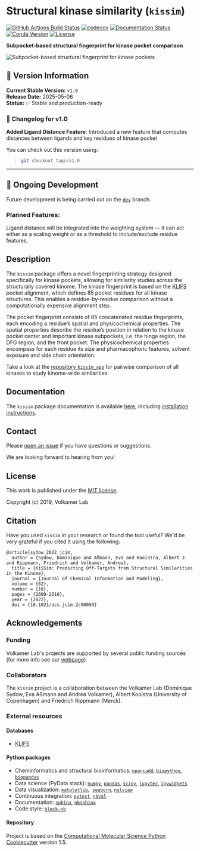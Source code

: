 Structural kinase similarity (`kissim`)
==============================

[//]: # (Badges)
[![GitHub Actions Build Status](https://github.com/volkamerlab/kissim/workflows/CI/badge.svg)](https://github.com/volkamerlab/kissim/actions?query=workflow%3ACI)
[![codecov](https://codecov.io/gh/volkamerlab/kissim/branch/main/graph/badge.svg)](https://codecov.io/gh/volkamerlab/kissim)
[![Documentation Status](https://readthedocs.org/projects/kissim/badge/?version=latest)](https://kissim.readthedocs.io/en/latest/?badge=latest)
[![Conda Version](https://img.shields.io/conda/vn/conda-forge/kissim.svg)](https://anaconda.org/conda-forge/kissim)
[![License](https://img.shields.io/badge/License-MIT-blue.svg)](https://opensource.org/licenses/MIT)

**Subpocket-based structural fingerprint for kinase pocket comparison** 

![Subpocket-based structural fingerprint for kinase pockets](docs/_static/kissim_toc.png)

## 📌 Version Information

**Current Stable Version:** `v1.0`  
**Release Date:** 2025-05-06  
**Status:** ✅ Stable and production-ready

### 🔄 Changelog for v1.0
**Added Ligand Distance Feature**:  Introduced a new feature that computes distances between ligands and key residues of kinase pocket

You can check out this version using:
> ```bash
> git checkout tags/v1.0
> ```

---

## 🚧 Ongoing Development

Future development is being carried out on the [`dev`](https://github.com/yanz-24/kissim-ligand-aware/tree/dev) branch.

### Planned Features:

  Ligand distance will be integrated into the weighting system — it can act either as a scaling weight or as a threshold to include/exclude residue features.



## Description

The `kissim` package offers a novel fingerprinting strategy designed specifically for kinase pockets, 
allowing for similarity studies across the structurally covered kinome. 
The kinase fingerprint is based on the [KLIFS](klifs.net/) pocket alignment, 
which defines 85 pocket residues for all kinase structures. 
This enables a residue-by-residue comparison without a computationally expensive alignment step. 

The pocket fingerprint consists of 85 concatenated residue fingerprints, 
each encoding a residue’s spatial and physicochemical properties. 
The spatial properties describe the residue’s position in relation to the kinase pocket center and 
important kinase subpockets, i.e. the hinge region, the DFG region, and the front pocket. 
The physicochemical properties encompass for each residue its size and pharmacophoric features, solvent exposure and side chain orientation.

Take a look at the [repository `kissim_app`](https://github.com/volkamerlab/kissim_app) for pairwise comparison of all kinases to study kinome-wide similarities.

## Documentation

The `kissim` package documentation is available [here](https://kissim.readthedocs.io/), including [installation instructions](https://kissim.readthedocs.io/en/latest/installing.html).

## Contact

Please [open an issue](https://github.com/volkamerlab/kissim/issues) if you have questions or suggestions.

We are looking forward to hearing from you!

## License

This work is published under the [MIT license](https://github.com/volkamerlab/kissim/blob/master/LICENSE).

Copyright (c) 2019, Volkamer Lab

## Citation
Have you used `kissim` in your research or found the tool useful? We'd be very grateful if you cited it using the following:

```
@article{sydow_2022_jcim,
  author = {Sydow, Dominique and Aßmann, Eva and Kooistra, Albert J. and Rippmann, Friedrich and Volkamer, Andrea},
  title = {KiSSim: Predicting Off-Targets from Structural Similarities in the Kinome},
  journal = {Journal of Chemical Information and Modeling},
  volume = {62},
  number = {10},
  pages = {2600-2616},
  year = {2022},
  doi = {10.1021/acs.jcim.2c00050}
```


## Acknowledgements

### Funding

Volkamer Lab's projects are supported by several public funding sources
(for more info see our [webpage](https://volkamerlab.org/)).

### Collaborators

The `kissim` project is a collaboration between the Volkamer Lab (Dominique Sydow, Eva Aßmann and Andrea Volkamer), Albert Kooistra (University of Copenhagen) and Friedrich Rippmann (Merck).

### External resources

#### Databases

- [KLIFS](https://klifs.net/)

#### Python packages

- Cheminformatics and structural bioinformatics:
  [`opencadd`](https://opencadd.readthedocs.io/en/latest/),
  [`biopython`](https://biopython.org/),
  [`biopandas`](http://rasbt.github.io/biopandas/)
- Data science (PyData stack):
  [`numpy`](https://numpy.org/),
  [`pandas`](https://pandas.pydata.org/),
  [`scipy`](https://scipy.org/),
  [`jupyter`](https://jupyter.org/),
  [`ipywidgets`](https://ipywidgets.readthedocs.io)
- Data visualization:
  [`matplotlib`](https://matplotlib.org/), 
  [`seaborn`](https://seaborn.pydata.org/),
  [`nglview`](http://nglviewer.org/nglview/latest/)
- Continuous integration:
  [`pytest`](https://docs.pytest.org),
  [`nbval`](https://nbval.readthedocs.io)
- Documentation:
  [`sphinx`](https://www.sphinx-doc.org),
  [`nbsphinx`](https://nbsphinx.readthedocs.io)
- Code style:
  [`black-nb`](https://github.com/tomcatling/black-nb)

#### Repository

Project is based on the 
[Computational Molecular Science Python Cookiecutter](https://github.com/molssi/cookiecutter-cms) version 1.5.
